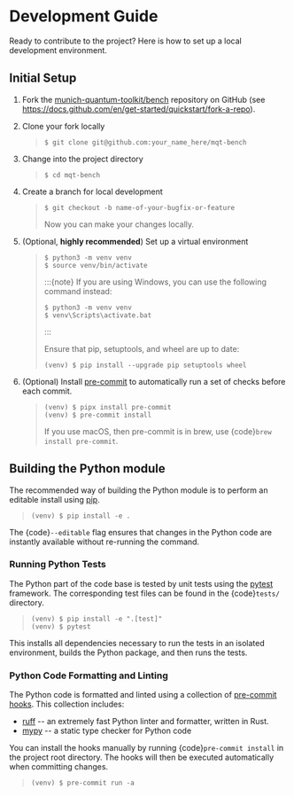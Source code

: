 # Development Guide

Ready to contribute to the project? Here is how to set up a local development environment.

## Initial Setup

1. Fork the [munich-quantum-toolkit/bench](https://github.com/munich-quantum-toolkit/bench) repository on GitHub (see <https://docs.github.com/en/get-started/quickstart/fork-a-repo>).

2. Clone your fork locally

   > ```console
   > $ git clone git@github.com:your_name_here/mqt-bench
   > ```

3. Change into the project directory

   > ```console
   > $ cd mqt-bench
   > ```

4. Create a branch for local development

   > ```console
   > $ git checkout -b name-of-your-bugfix-or-feature
   > ```
   >
   > Now you can make your changes locally.

5. (Optional, **highly recommended**) Set up a virtual environment

   > ```console
   > $ python3 -m venv venv
   > $ source venv/bin/activate
   > ```
   >
   > :::{note}
   > If you are using Windows, you can use the following command instead:
   >
   > ```console
   > $ python3 -m venv venv
   > $ venv\Scripts\activate.bat
   > ```
   >
   > :::
   >
   > Ensure that pip, setuptools, and wheel are up to date:
   >
   > ```console
   > (venv) $ pip install --upgrade pip setuptools wheel
   > ```

6. (Optional) Install [pre-commit](https://pre-commit.com/) to automatically run a set of checks before each commit.

   > ```console
   > (venv) $ pipx install pre-commit
   > (venv) $ pre-commit install
   > ```
   >
   > If you use macOS, then pre-commit is in brew, use {code}`brew install pre-commit`.

## Building the Python module

The recommended way of building the Python module is to perform an editable install using [pip](https://pip.pypa.io/en/stable/).

> ```console
> (venv) $ pip install -e .
> ```

The {code}`--editable` flag ensures that changes in the Python code are instantly available without re-running the command.

### Running Python Tests

The Python part of the code base is tested by unit tests using the [pytest](https://docs.pytest.org/en/latest/) framework.
The corresponding test files can be found in the {code}`tests/` directory.

> ```console
> (venv) $ pip install -e ".[test]"
> (venv) $ pytest
> ```

This installs all dependencies necessary to run the tests in an isolated environment, builds the Python package, and then runs the tests.

### Python Code Formatting and Linting

The Python code is formatted and linted using a collection of [pre-commit hooks](https://pre-commit.com/).
This collection includes:

- [ruff](https://docs.astral.sh/ruff/) -- an extremely fast Python linter and formatter, written in Rust.
- [mypy](http://mypy-lang.org/) -- a static type checker for Python code

You can install the hooks manually by running {code}`pre-commit install` in the project root directory.
The hooks will then be executed automatically when committing changes.

> ```console
> (venv) $ pre-commit run -a
> ```
